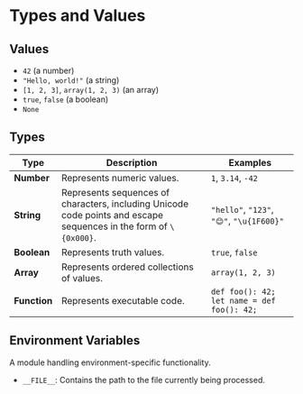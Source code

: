 # Types and Values

## Values

- `42` (a number)
- `"Hello, world!"` (a string)
- `[1, 2, 3]`, `array(1, 2, 3)` (an array)
- `true`, `false` (a boolean)
- `None`

## Types

| Type         | Description                                                                                                       | Examples                                   |
| ------------ | ----------------------------------------------------------------------------------------------------------------- | ------------------------------------------ |
| **Number**   | Represents numeric values.                                                                                        | `1`, `3.14`, `-42`                         |
| **String**   | Represents sequences of characters, including Unicode code points and escape sequences in the form of `\{0x000}`. | `"hello"`, `"123"`, `"😊"`, `"\u{1F600}"`  |
| **Boolean**  | Represents truth values.                                                                                          | `true`, `false`                            |
| **Array**    | Represents ordered collections of values.                                                                         | `array(1, 2, 3)`                           |
| **Function** | Represents executable code.                                                                                       | `def foo(): 42; let name = def foo(): 42;` |

## Environment Variables

A module handling environment-specific functionality.

- `__FILE__`: Contains the path to the file currently being processed.
